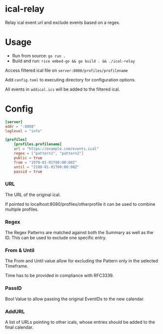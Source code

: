 ical-relay
==========
Relay ical event url and exclude events based on a regex.

# Usage
* Run from source: `go run .`
* Build and run: `rice embed-go && go build . && ./ical-relay`

Access filtered ical file on `server:8080/profiles/profilename`

Add `config.toml` to executing directory for configuration options.

All events in `addical.ics` will be added to the filtered ical.

# Config
```toml
[server]
addr = ":8080"
loglevel = "info"

[profiles]
    [profiles.profilename]
    url = "https://example.com/events.ical"
    regex = ["pattern1", "pattern2"]
    public = true
    from = "1970-01-01T00:00:00Z"
    until = "2100-01-01T00:00:00Z"
    passid = true
```

### URL

The URL of the original ical.

If pointed to localhost:8080/profiles/otherprofile it can be used to combine multiple profiles.

### Regex

The Regex Patterns are matched against both the Summary as well as the ID. This can be used to exclude one specific entry.

### From & Until

The From and Until value allow for excluding the Pattern only in the selected Timeframe.

Time has to be provided in compliance with RFC3339.

### PassID

Bool Value to allow passing the original EventIDs to the new calendar.

### AddURL

A list of URLs pointing to other icals, whose entries should be added to the final calendar.
